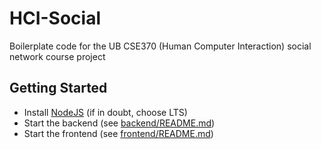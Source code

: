 # HCI-Social
Boilerplate code for the UB CSE370 (Human Computer Interaction) social network course project

## Getting Started
- Install [NodeJS](https://nodejs.org/en/) (if in doubt, choose LTS)
- Start the backend (see [backend/README.md](backend/README.md))
- Start the frontend (see [frontend/README.md](frontend/README.md))
